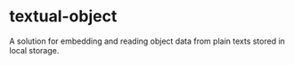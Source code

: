 # textual-object
A solution for embedding and reading object data from plain texts stored in local storage.
